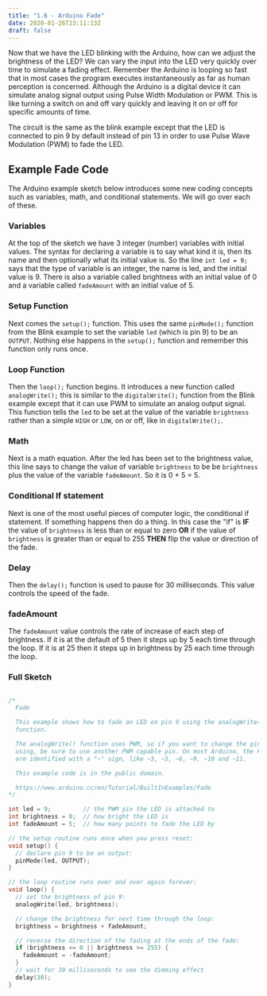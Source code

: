 ```yaml
---
title: "1.6 - Arduino Fade"
date: 2020-01-26T23:11:13Z
draft: false
---
```


Now that we have the LED blinking with the Arduino, how can we adjust the brightness of the LED? We can vary the input into the LED very quickly over time to simulate a fading effect. Remember the Arduino is looping so fast that in most cases the program executes instantaneously as far as human perception is concerned. Although the Arduino is a digital device it can simulate analog signal output using Pulse Width Modulation or PWM. This is like turning a switch on and off vary quickly and leaving it on or off for specific amounts of time.

The circuit is the same as the blink example except that the LED is connected to pin 9 by default instead of pin 13 in order to use Pulse Wave Modulation (PWM) to fade the LED.

## Example Fade Code

The Arduino example sketch below introduces some new coding concepts such as variables, math, and conditional statements. We will go over each of these.

### Variables

At the top of the sketch we have 3 integer (number) variables with initial values. The syntax for declaring a variable is to say what kind it is, then its name and then optionally what its initial value is. So the line `int led = 9;` says that the type of variable is an integer, the name is led, and the initial value is 9. There is also a variable called brightness with an initial value of 0 and a variable called `fadeAmount` with an initial value of 5.

### Setup Function

Next comes the `setup();` function. This uses the same `pinMode();` function from the Blink example to set the variable `led` (which is pin 9) to be an `OUTPUT`. Nothing else happens in the `setup();` function and remember this function only runs once.

### Loop Function

Then the `loop();` function begins. It introduces a new function called `analogWrite();` this is similar to the `digitalWrite();` function from the Blink example except that it can use PWM to simulate an analog output signal. This function tells the `led` to be set at the value of the variable `brightness` rather than a simple `HIGH` or `LOW`, on or off, like in `digitalWrite();`.

### Math

Next is a math equation. After the led has been set to the brightness value, this line says to change the value of variable `brightness` to be be `brightness` plus the value of the variable `fadeAmount`. So it is 0 + 5 = 5.

### Conditional If statement

Next is one of the most useful pieces of computer logic, the conditional if statement. If something happens then do a thing. In this case the "if" is **IF** the value of `brightness` is less than or equal to zero **OR** if the value of `brightness` is greater than or equal to 255 **THEN** flip the value or direction of the fade.

### Delay

Then the `delay();` function is used to pause for 30 milliseconds. This value controls the speed of the fade.

### fadeAmount

The `fadeAmount` value controls the rate of increase of each step of brightness. If it is at the default of 5 then it steps up by 5 each time through the loop. If it is at 25 then it steps up in brightness by 25 each time through the loop.

### Full Sketch

```C

/*
  Fade

  This example shows how to fade an LED on pin 9 using the analogWrite()
  function.

  The analogWrite() function uses PWM, so if you want to change the pin you're
  using, be sure to use another PWM capable pin. On most Arduino, the PWM pins
  are identified with a "~" sign, like ~3, ~5, ~6, ~9, ~10 and ~11.

  This example code is in the public domain.

  https://www.arduino.cc/en/Tutorial/BuiltInExamples/Fade
*/

int led = 9;         // the PWM pin the LED is attached to
int brightness = 0;  // how bright the LED is
int fadeAmount = 5;  // how many points to fade the LED by

// the setup routine runs once when you press reset:
void setup() {
  // declare pin 9 to be an output:
  pinMode(led, OUTPUT);
}

// the loop routine runs over and over again forever:
void loop() {
  // set the brightness of pin 9:
  analogWrite(led, brightness);

  // change the brightness for next time through the loop:
  brightness = brightness + fadeAmount;

  // reverse the direction of the fading at the ends of the fade:
  if (brightness <= 0 || brightness >= 255) {
    fadeAmount = -fadeAmount;
  }
  // wait for 30 milliseconds to see the dimming effect
  delay(30);
}


```
